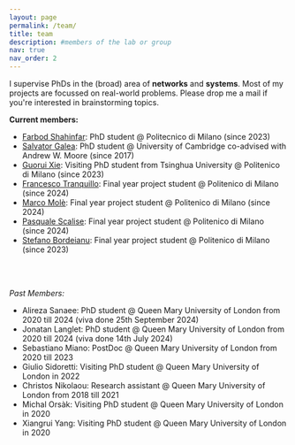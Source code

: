 ```yaml
---
layout: page
permalink: /team/
title: team
description: #members of the lab or group
nav: true
nav_order: 2
---
```


I supervise PhDs in the (broad) area of <b>networks</b> and <b>systems</b>. Most of my projects are focussed on real-world problems. Please drop me a mail if you're interested in brainstorming topics.

**Current members:**

- [Farbod Shahinfar](https://fshahinfar1.github.io/): PhD student @ Politecnico di Milano (since 2023)
- [Salvator Galea](http://www.cl.cam.ac.uk/~sg774/): PhD student @ University of Cambridge co-advised with Andrew W. Moore (since 2017)
- [Guorui Xie](https://xgr19.github.io/): Visiting PhD student from Tsinghua University @ Politenico di Milano (since 2023)
- [Francesco Tranquillo](): Final year project student @ Politenico di Milano (since 2024)
- [Marco Molè](): Final year project student @ Politenico di Milano (since 2024)
- [Pasquale Scalise](): Final year project student @ Politenico di Milano (since 2024)
- [Stefano Bordeianu](): Final year project student @ Politenico di Milano (since 2023)

<br>
<br>

_Past Members:_

- Alireza Sanaee: PhD student @ Queen Mary University of London from 2020 till 2024 (viva done 25th September 2024)
- Jonatan Langlet: PhD student @ Queen Mary University of London from 2020 till 2024 (viva done 14th July 2024)
- Sebastiano Miano: PostDoc @ Queen Mary University of London from 2020 till 2023
- Giulio Sidoretti: Visiting PhD student @ Queen Mary University of London in 2022
- Christos Nikolaou: Research assistant @ Queen Mary University of London from 2018 till 2021
- Michal Orsàk: Visiting PhD student @ Queen Mary University of London in 2020
- Xiangrui Yang: Visiting PhD student @ Queen Mary University of London in 2020
